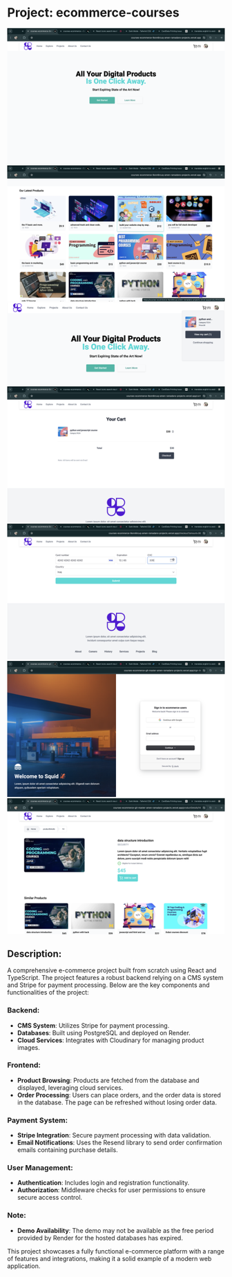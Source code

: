 # Project: ecommerce-courses

![Alt1](./screenshot-ecommerce/1.png)
![Alt2](./screenshot-ecommerce/2.png)
![Alt3](./screenshot-ecommerce/3.png)
![Al4](./screenshot-ecommerce/4.png)
![Al5](./screenshot-ecommerce/5.png)
![Alt6](./screenshot-ecommerce/6.png)
![Al7](./screenshot-ecommerce/7.png)

## Description:
A comprehensive e-commerce project built from scratch using React and TypeScript. The project features a robust backend relying on a CMS system and Stripe for payment processing. Below are the key components and functionalities of the project:

### Backend:
- **CMS System**: Utilizes Stripe for payment processing.
- **Databases**: Built using PostgreSQL and deployed on Render.
- **Cloud Services**: Integrates with Cloudinary for managing product images.

### Frontend:
- **Product Browsing**: Products are fetched from the database and displayed, leveraging cloud services.
- **Order Processing**: Users can place orders, and the order data is stored in the database. The page can be refreshed without losing order data.

### Payment System:
- **Stripe Integration**: Secure payment processing with data validation.
- **Email Notifications**: Uses the Resend library to send order confirmation emails containing purchase details.

### User Management:
- **Authentication**: Includes login and registration functionality.
- **Authorization**: Middleware checks for user permissions to ensure secure access control.

### Note:
- **Demo Availability**: The demo may not be available as the free period provided by Render for the hosted databases has expired.

This project showcases a fully functional e-commerce platform with a range of features and integrations, making it a solid example of a modern web application.